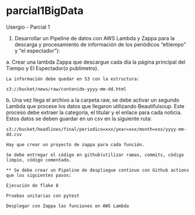 # parcial1BigData
Usergio - Parcial 1

1. Desarrollar un Pipeline de datos con AWS Lambda y Zappa para la descarga y procesamiento de información de los periódicos “eltiempo” y “el espectador”):
   
  a. Crear una lambda Zappa que descargue cada día la página principal del Tiempo y El Espectador(o publimetro).
  
    La información debe quedar en S3 con la estructura:
    
    s3://bucket/news/raw/contenido-yyyy-mm-dd.html
    
  b. Una vez llega el archivo a la carpeta raw, se debe activar un segundo Lambda que procese los datos que llegaron utilizando Beautifulsoup. Este proceso debe extraer la categoría, el titular y el enlace para cada noticia. Estos datos se deben     guardar en un csv en la siguiente ruta:
  
    s3://bucket/headlines/final/periodico=xxx/year=xxx/month=xxx/yyyy-mm-dd.csv
    
    Hay que crear un proyecto de zappa para cada función.
    
    Se debe entregar el código en github(utilizar ramas, commits, código limpio, código comentado.
    
    ** Se debe crear un Pipeline de despliegue continuo con Github actions que los siguientes pasos:
    
    Ejecución de flake 8
    
    Pruebas unitarias con pytest
    
    Desplegar con Zappa las funciones en AWS Lambda
